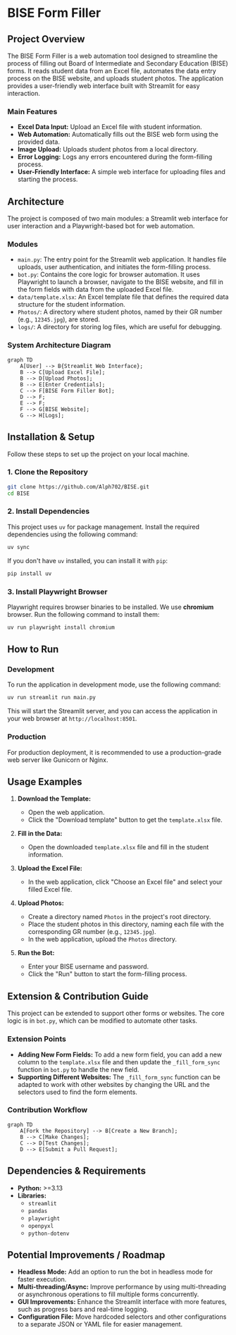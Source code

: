 # BISE Form Filler

## Project Overview

The BISE Form Filler is a web automation tool designed to streamline the process of filling out Board of Intermediate and Secondary Education (BISE) forms. It reads student data from an Excel file, automates the data entry process on the BISE website, and uploads student photos. The application provides a user-friendly web interface built with Streamlit for easy interaction.

### Main Features

*   **Excel Data Input:** Upload an Excel file with student information.
*   **Web Automation:** Automatically fills out the BISE web form using the provided data.
*   **Image Upload:** Uploads student photos from a local directory.
*   **Error Logging:** Logs any errors encountered during the form-filling process.
*   **User-Friendly Interface:** A simple web interface for uploading files and starting the process.

## Architecture

The project is composed of two main modules: a Streamlit web interface for user interaction and a Playwright-based bot for web automation.

### Modules

*   `main.py`: The entry point for the Streamlit web application. It handles file uploads, user authentication, and initiates the form-filling process.
*   `bot.py`: Contains the core logic for browser automation. It uses Playwright to launch a browser, navigate to the BISE website, and fill in the form fields with data from the uploaded Excel file.
*   `data/template.xlsx`: An Excel template file that defines the required data structure for the student information.
*   `Photos/`: A directory where student photos, named by their GR number (e.g., `12345.jpg`), are stored.
*   `logs/`: A directory for storing log files, which are useful for debugging.

### System Architecture Diagram

```mermaid
graph TD
    A[User] --> B{Streamlit Web Interface};
    B --> C[Upload Excel File];
    B --> D[Upload Photos];
    B --> E[Enter Credentials];
    C --> F[BISE Form Filler Bot];
    D --> F;
    E --> F;
    F --> G[BISE Website];
    G --> H[Logs];
```

## Installation & Setup

Follow these steps to set up the project on your local machine.

### 1. Clone the Repository

```bash
git clone https://github.com/Alph702/BISE.git
cd BISE
```

### 2. Install Dependencies

This project uses `uv` for package management. Install the required dependencies using the following command:

```bash
uv sync
```

If you don't have `uv` installed, you can install it with `pip`:

```bash
pip install uv
```

### 3. Install Playwright Browser

Playwright requires browser binaries to be installed. We use **chromium** browser. Run the following command to install them:

```bash
uv run playwright install chromium
```

## How to Run

### Development

To run the application in development mode, use the following command:

```bash
uv run streamlit run main.py
```

This will start the Streamlit server, and you can access the application in your web browser at `http://localhost:8501`.

### Production

For production deployment, it is recommended to use a production-grade web server like Gunicorn or Nginx.

## Usage Examples

1.  **Download the Template:**
    *   Open the web application.
    *   Click the "Download template" button to get the `template.xlsx` file.

2.  **Fill in the Data:**
    *   Open the downloaded `template.xlsx` file and fill in the student information.

3.  **Upload the Excel File:**
    *   In the web application, click "Choose an Excel file" and select your filled Excel file.

4.  **Upload Photos:**
    *   Create a directory named `Photos` in the project's root directory.
    *   Place the student photos in this directory, naming each file with the corresponding GR number (e.g., `12345.jpg`).
    *   In the web application, upload the `Photos` directory.

5.  **Run the Bot:**
    *   Enter your BISE username and password.
    *   Click the "Run" button to start the form-filling process.

## Extension & Contribution Guide

This project can be extended to support other forms or websites. The core logic is in `bot.py`, which can be modified to automate other tasks.

### Extension Points

*   **Adding New Form Fields:** To add a new form field, you can add a new column to the `template.xlsx` file and then update the `_fill_form_sync` function in `bot.py` to handle the new field.
*   **Supporting Different Websites:** The `_fill_form_sync` function can be adapted to work with other websites by changing the URL and the selectors used to find the form elements.

### Contribution Workflow

```mermaid
graph TD
    A[Fork the Repository] --> B[Create a New Branch];
    B --> C[Make Changes];
    C --> D[Test Changes];
    D --> E[Submit a Pull Request];
```

## Dependencies & Requirements

*   **Python:** >=3.13
*   **Libraries:**
    *   `streamlit`
    *   `pandas`
    *   `playwright`
    *   `openpyxl`
    *   `python-dotenv`

## Potential Improvements / Roadmap

*   **Headless Mode:** Add an option to run the bot in headless mode for faster execution.
*   **Multi-threading/Async:** Improve performance by using multi-threading or asynchronous operations to fill multiple forms concurrently.
*   **GUI Improvements:** Enhance the Streamlit interface with more features, such as progress bars and real-time logging.
*   **Configuration File:** Move hardcoded selectors and other configurations to a separate JSON or YAML file for easier management.
